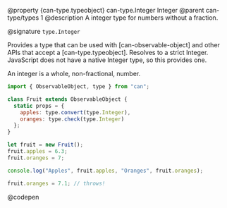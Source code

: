@property {can-type.typeobject} can-type.Integer Integer
@parent can-type/types 1
@description A integer type for numbers without a fraction.

@signature `type.Integer`

  Provides a type that can be used with [can-observable-object] and other APIs that accept a [can-type.typeobject]. Resolves to a strict Integer. JavaScript does not have a native Integer type, so this provides one.

  An integer is a whole, non-fractional, number.

  ```js
  import { ObservableObject, type } from "can";

  class Fruit extends ObservableObject {
    static props = {
      apples: type.convert(type.Integer),
      oranges: type.check(type.Integer)
    };
  }

  let fruit = new Fruit();
  fruit.apples = 6.3;
  fruit.oranges = 7;
  
  console.log("Apples", fruit.apples, "Oranges", fruit.oranges);

  fruit.oranges = 7.1; // throws!
  ```
  @codepen

